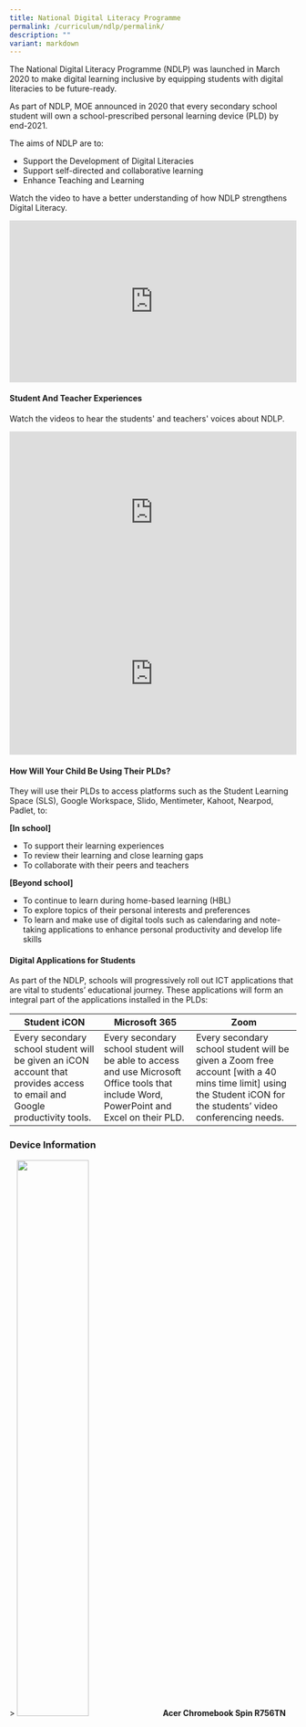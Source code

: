 ```yaml
---
title: National Digital Literacy Programme
permalink: /curriculum/ndlp/permalink/
description: ""
variant: markdown
---
```

The National Digital Literacy Programme (NDLP) was launched in March 2020 to make digital learning inclusive by equipping students with digital literacies to be future-ready.

As part of NDLP, MOE announced in 2020 that every secondary school student will own a school-prescribed personal learning device (PLD) by end-2021.

The aims of NDLP are to:  

*   Support the Development of Digital Literacies
*   Support self-directed and collaborative learning
*   Enhance Teaching and Learning

Watch the video to have a better understanding of how NDLP strengthens Digital Literacy.

<div style="position:relative;width:100%;padding-bottom: 56.25%;height: 0; overflow: hidden;"><iframe style="position: absolute; top: 0; left: 0; width: 100%; height: 100%;" src="https://www.youtube.com/embed/3FKftVAU4eI" title="Strengthening digital literacy of students | Committee of Supply 2020" frameborder="0" allow="accelerometer; autoplay; clipboard-write; encrypted-media; gyroscope; picture-in-picture" allowfullscreen=""></iframe></div>

#### Student And Teacher Experiences

Watch the videos to hear the students' and teachers' voices about NDLP.

<div style="position:relative;width:100%;padding-bottom: 56.25%;height: 0; overflow: hidden;"><iframe style="position: absolute; top: 0; left: 0; width: 100%; height: 100%;" src="https://www.youtube.com/embed/atVkNBXMVnY" title="Digital Literacy – Students’ Voxpop" frameborder="0" allow="accelerometer; autoplay; clipboard-write; encrypted-media; gyroscope; picture-in-picture" allowfullscreen=""></iframe></div>

<div style="position:relative;width:100%;padding-bottom: 56.25%;height: 0; overflow: hidden;"><iframe style="position: absolute; top: 0; left: 0; width: 100%; height: 100%;" src="https://www.youtube.com/embed/-TCnHCORdYc" title="Digital Learning - Teachers' Experience" frameborder="0" allow="accelerometer; autoplay; clipboard-write; encrypted-media; gyroscope; picture-in-picture" allowfullscreen=""></iframe></div>


#### How Will Your Child Be Using Their PLDs?

They will use their PLDs to access platforms such as the Student Learning Space (SLS), Google Workspace, Slido, Mentimeter, Kahoot, Nearpod, Padlet, to:

**\[In school\]**  
* To support their learning experiences
* To review their learning and close learning gaps
* To collaborate with their peers and teachers

**\[Beyond school\]**  
* To continue to learn during home-based learning (HBL)
* To explore topics of their personal interests and preferences
* To learn and make use of digital tools such as calendaring and note-taking applications to enhance personal productivity and develop life skills

#### Digital Applications for Students

As part of the NDLP, schools will progressively roll out ICT applications that are vital to students’ educational journey. These applications will form an integral part of the applications installed in the PLDs:

| Student iCON | Microsoft 365 | Zoom |
| ---- | ---- | ---- |
| Every secondary school student will be given an iCON account that provides access to email and Google productivity tools. | Every secondary school student will be able to access and use Microsoft Office tools that include Word, PowerPoint and Excel on their PLD. | Every secondary school student will be given a Zoom free account \[with a 40 mins time limit\] using the Student iCON for the students’ video conferencing needs. |
 
### Device Information
&gt;  <img src="/images/Acer%20Chromebook.png" style="width:50%"> **Acer Chromebook Spin R756TN**

| |  |
| ----: | -------- |
| **OS** | ChromeOS |
| **Processor** | Intel N100 |
| **RAM and Storage** | 8GB, 64GB |
| **Battery** | Up to 12 hours |
| **Weight** | 1.4 kg |
| **Screen** | 11.6" IPS, HD 1366 x 768, Multi-Touch |
| **Accessories** | TouchPad Stylus, wired mouse |
| **Convertible** | Yes (back-flip) |
| **Shock Resistant** | Yes |
| **Price w/ GST** | S$ 553.72 |


### Supporting Students in the Safe and Effective Use of PLDs

The school has put measures in place to enable a safe and conducive learning environment for students to use PLDs for teaching and learning as follows:

1.  School and classroom routines
2.  Cyber Wellness Education
3.  Device Management Application (DMA)

#### Classroom Management and Routines

![](/images/ndlp2.png)

#### Cyber Wellness Education

MOE has enhanced Character and Citizenship Education (CCE 2021) to significantly incorporate cyber wellness to educate students on the demands of NDLP.

Topics covered in the Cyber Wellness lessons include:

*   Cyber Use
*   Cyber Identity
*   Cyber Relationships
*   Cyber Citizenship
*   Cyber Ethics

  
As parents, you can also play a part by

*   modelling good digital habits for your child,
*   knowing your child well, and have conversations with your child about safe and responsible use of technology,
*   setting ground rules for internet use,
*   navigating the internet together with your child to understand their usage.

  
To support you in keeping your child safe online, you may refer to these resources:

*   [http://go.gov.sg/moe-cyber-wellness](http://go.gov.sg/moe-cyber-wellness)
*   [https://www.moe.gov.sg/programmes/cyber-wellness/](https://www.moe.gov.sg/programmes/cyber-wellness/)
*   [http://go.gov.sg/better-internet-sg](http://go.gov.sg/better-internet-sg)
*   [http://sure.nlb.gov.sg/](http://sure.nlb.gov.sg/)
*   [http://help123.sg/](http://help123.sg/)
* [Parent Handbook \| on 1-1 Learning](/files/ndlp3.pdf)

#### Device Management Application (DMA) - Mobile Guardian

Device management application (DMA) software will be installed on your child’s device to provide a safe learning experience for your child, and prevent misuse of the device.

The DMA will be funded by MOE and will be uninstalled from the device when your child/ward graduates or leaves the school. The purpose of DMA are three fold as follows:

| Classroom Management | Mobile Device Management | Usage Management |
| --- | --- | --- |
| To enable teachers to actively monitor and control the students' use of the PLD during lesson time to improve student management and deliver effective teaching. | To enable remote deployment of teaching and learning applications and security patches. | To enable the school to address cyber wellness concerns, such as excessive and inappropriate use of the PLD and manage prolonged use of the PLD to reduce stress on the eyes. |